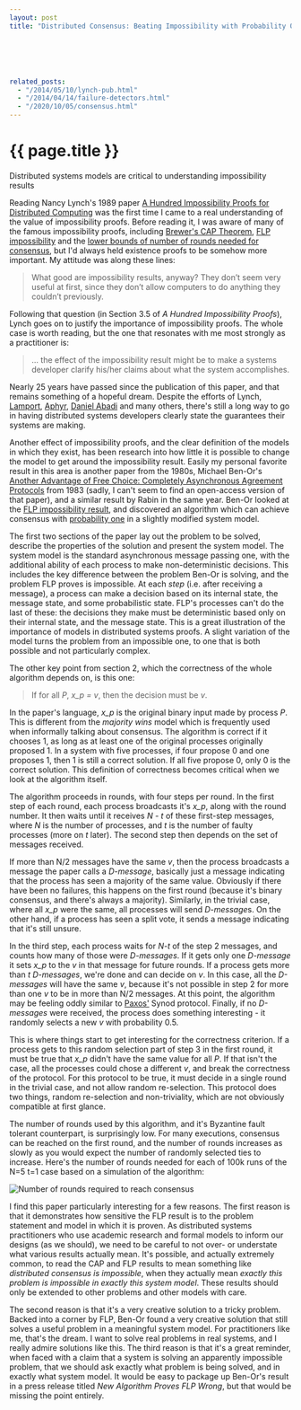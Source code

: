 ```yaml
---
layout: post
title: "Distributed Consensus: Beating Impossibility with Probability One"






related_posts:
  - "/2014/05/10/lynch-pub.html"
  - "/2014/04/14/failure-detectors.html"
  - "/2020/10/05/consensus.html"
---
```

{{ page.title }}
================

<p class="meta">Distributed systems models are critical to understanding impossibility results</p>

Reading Nancy Lynch's 1989 paper [A Hundred Impossibility Proofs for Distributed Computing](http://groups.csail.mit.edu/tds/papers/Lynch/podc89.pdf) was the first time I came to a real understanding of the value of impossibility proofs. Before reading it, I was aware of many of the famous impossibility proofs, including [Brewer's CAP Theorem](http://lpd.epfl.ch/sgilbert/pubs/BrewersConjecture-SigAct.pdf), [FLP impossibility](http://cs-www.cs.yale.edu/homes/arvind/cs425/doc/fischer.pdf) and the [lower bounds of number of rounds needed for consensus](http://research.microsoft.com/pubs/64633/bertinoro.pdf), but I'd always held existence proofs to be somehow more important. My attitude was along these lines:

> What good are impossibility results, anyway? They don’t seem very useful at first, since they don’t allow computers to do anything they couldn’t previously. 

Following that question (in Section 3.5 of *A Hundred Impossibility Proofs*), Lynch goes on to justify the importance of impossibility proofs. The whole case is worth reading, but the one that resonates with me most strongly as a practitioner is:

> ... the effect of the impossibility result might be to make a systems developer clarify his/her claims about what the system accomplishes.

Nearly 25 years have passed since the publication of this paper, and that remains something of a hopeful dream. Despite the efforts of Lynch, [Lamport](http://research.microsoft.com/en-us/um/people/lamport/pubs/state-the-problem.pdf), [Aphyr](http://aphyr.com/tags/jepsen), [Daniel Abadi](http://cs-www.cs.yale.edu/homes/dna/papers/abadi-pacelc.pdf) and many others, there's still a long way to go in having distributed systems developers clearly state the guarantees their systems are making.

Another effect of impossibility proofs, and the clear definition of the models in which they exist, has been research into how little it is possible to change the model to get around the impossibility result. Easily my personal favorite result in this area is another paper from the 1980s, Michael Ben-Or's [Another Advantage of Free Choice: Completely Asynchronous Agreement Protocols](http://dl.acm.org/citation.cfm?id=806707) from 1983 (sadly, I can't seem to find an open-access version of that paper), and a similar result by Rabin in the same year. Ben-Or looked at the [FLP impossibility result](http://the-paper-trail.org/blog/a-brief-tour-of-flp-impossibility/), and discovered an algorithm which can achieve consensus with [probability one](http://en.wikipedia.org/wiki/Almost_surely) in a slightly modified system model.

The first two sections of the paper lay out the problem to be solved, describe the properties of the solution and present the system model. The system model is the standard asynchronous message passing one, with the additional ability of each process to make non-deterministic decisions. This includes the key difference between the problem Ben-Or is solving, and the problem FLP proves is impossible. At each *step* (i.e. after receiving a message), a process can make a decision based on its internal state, the message state, and some probabilistic state. FLP's processes can't do the last of these: the decisions they make must be deterministic based only on their internal state, and the message state. This is a great illustration of the importance of models in distributed systems proofs. A slight variation of the model turns the problem from an impossible one, to one that is both possible and not particularly complex.

The other key point from section 2, which the correctness of the whole algorithm depends on, is this one:

> If for all *P*, *x_p = v*, then the decision must be *v*.

In the paper's language, *x_p* is the original binary input made by process *P*. This is different from the *majority wins* model which is frequently used when informally talking about consensus. The algorithm is correct if it chooses 1, as long as at least one of the original processes originally proposed 1. In a system with five processes, if four propose 0 and one proposes 1, then 1 is still a correct solution. If all five propose 0, only 0 is the correct solution. This definition of correctness becomes critical when we look at the algorithm itself.

The algorithm proceeds in rounds, with four steps per round. In the first step of each round, each process broadcasts it's *x_p*, along with the round number. It then waits until it receives *N - t* of these first-step messages, where *N* is the number of processes, and *t* is the number of faulty processes (more on *t* later). The second step then depends on the set of messages received.

If more than N/2 messages have the same *v*, then the process broadcasts a message the paper calls a *D-message*, basically just a message indicating that the process has seen a majority of the same value. Obviously if there have been no failures, this happens on the first round (because it's binary consensus, and there's always a majority). Similarly, in the trivial case, where all *x_p* were the same, all processes will send *D-message*s. On the other hand, if a process has seen a split vote, it sends a message indicating that it's still unsure.

In the third step, each process waits for *N-t* of the step 2 messages, and counts how many of those were *D-messages*. If it gets only one *D-message* it sets *x_p* to the *v* in that message for future rounds. If a process gets more than *t* *D-messages*, we're done and can decide on *v*. In this case, all the *D-messages* will have the same *v*, because it's not possible in step 2 for more than one *v* to be in more than N/2 messages. At this point, the algorithm may be feeling oddly similar to [Paxos'](http://research.microsoft.com/en-us/um/people/lamport/pubs/paxos-simple.pdf) Synod protocol. Finally, if no *D-messages* were received, the process does something interesting - it randomly selects a new *v* with probability 0.5.

This is where things start to get interesting for the correctness criterion. If a process gets to this random selection part of step 3 in the first round, it must be true that *x_p* didn't have the same value for all *P*. If that isn't the case, all the processes could chose a different *v*, and break the correctness of the protocol. For this protocol to be true, it must decide in a single round in the trivial case, and not allow random re-selection. This protocol does two things, random re-selection and non-triviality, which are not obviously compatible at first glance.

The number of rounds used by this algorithm, and it's Byzantine fault tolerant counterpart, is surprisingly low. For many executions, consensus can be reached on the first round, and the number of rounds increases as slowly as you would expect the number of randomly selected ties to increase. Here's the number of rounds needed for each of 100k runs of the N=5 t=1 case based on a simulation of the algorithm:

![Number of rounds required to reach consensus](https://s3.amazonaws.com/mbrooker-blog-images/ben_or_rounds.png)

I find this paper particularly interesting for a few reasons. The first reason is that it demonstrates how sensitive the FLP result is to the problem statement and model in which it is proven. As distributed systems practitioners who use academic research and formal models to inform our designs (as we should), we need to be careful to not over- or understate what various results actually mean. It's possible, and actually extremely common, to read the CAP and FLP results to mean something like *distributed consensus is impossible*, when they actually mean *exactly this problem is impossible in exactly this system model*. These results should only be extended to other problems and other models with care.

The second reason is that it's a very creative solution to a tricky problem. Backed into a corner by FLP, Ben-Or found a very creative solution that still solves a useful problem in a meaningful system model. For practitioners like me, that's the dream. I want to solve real problems in real systems, and I really admire solutions like this. The third reason is that it's a great reminder, when faced with a claim that a system is solving an apparently impossible problem, that we should ask exactly what problem is being solved, and in exactly what system model. It would be easy to package up Ben-Or's result in a press release titled *New Algorithm Proves FLP Wrong*, but that would be missing the point entirely.